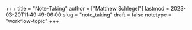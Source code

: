 +++
title = "Note-Taking"
author = ["Matthew Schlegel"]
lastmod = 2023-03-20T11:49:49-06:00
slug = "note_taking"
draft = false
notetype = "workflow-topic"
+++
